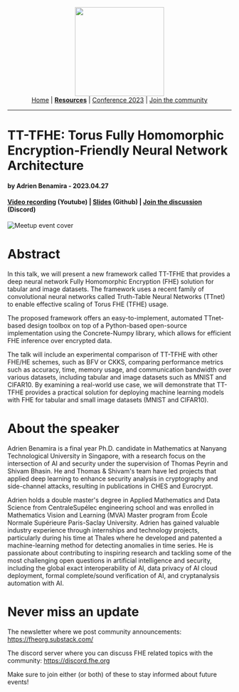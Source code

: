 <!-- Main header navigation -->
<p align="center">
  <img width="200" src="https://user-images.githubusercontent.com/5758427/180978488-db825482-5a58-4c7c-9589-c494a6f0be04.png"><br/>
  <a href="https://fhe-org.github.io">Home</a> | <a href="https://fhe-org.github.io/resources"><b>Resources</b></a> | <a href="https://fhe-org.github.io/conferences/conference-2023/home">Conference 2023</a> | <a href="https://fhe-org.github.io/community">Join the community</a>
</p>
<hr/>
<!-- /Main header navigation -->

# TT-TFHE: Torus Fully Homomorphic Encryption-Friendly Neural Network Architecture
#### by Adrien Benamira - 2023.04.27
#### <a href="https://www.youtube.com/watch?v=_yvYHipEByI&list=PLnbmMskCVh1chnSM8Jjy6Nk3IH6fpn7MM&index=1">Video recording</a> (Youtube) | <a href="https://github.com/FHE-org/fhe-org.github.io/files/11420881/TT-TFHE_Torus_Fully_Homomorphic_Encryption-Friendly_Neural_Network_Architecture.md.pdf">Slides</a> (Github) | <a href="https://discord.fhe.org">Join the discussion</a> (Discord)

![Meetup event cover](https://user-images.githubusercontent.com/37557436/235968692-f7a01e83-14da-435d-8c9d-e1de38eca38f.png)

# Abstract

In this talk, we will present a new framework called TT-TFHE that provides a deep neural network Fully Homomorphic Encryption (FHE) solution for tabular and image datasets. The framework uses a recent family of convolutional neural networks called Truth-Table Neural Networks (TTnet) to enable effective scaling of Torus FHE (TFHE) usage.

The proposed framework offers an easy-to-implement, automated TTnet-based design toolbox on top of a Python-based open-source implementation using the Concrete-Numpy library, which allows for efficient FHE inference over encrypted data.

The talk will include an experimental comparison of TT-TFHE with other FHE/HE schemes, such as BFV or CKKS, comparing performance metrics such as accuracy, time, memory usage, and communication bandwidth over various datasets, including tabular and image datasets such as MNIST and CIFAR10. By examining a real-world use case, we will demonstrate that TT-TFHE provides a practical solution for deploying machine learning models with FHE for tabular and small image datasets (MNIST and CIFAR10).

# About the speaker

Adrien Benamira is a final year Ph.D. candidate in Mathematics at Nanyang Technological University in Singapore, with a research focus on the intersection of AI and security under the supervision of Thomas Peyrin and Shivam Bhasin. He and Thomas & Shivam's team have led projects that applied deep learning to enhance security analysis in cryptography and side-channel attacks, resulting in publications in CHES and Eurocrypt.

Adrien holds a double master's degree in Applied Mathematics and Data Science from CentraleSupélec engineering school and was enrolled in Mathematics Vision and Learning (MVA) Master program from École Normale Supérieure Paris-Saclay University. Adrien has gained valuable industry experience through internships and technology projects, particularly during his time at Thales where he developed and patented a machine-learning method for detecting anomalies in time series. He is passionate about contributing to inspiring research and tackling some of the most challenging open questions in artificial intelligence and security, including the global exact interoperability of AI, data privacy of AI cloud deployment, formal complete/sound verification of AI, and cryptanalysis automation with AI.

# Never miss an update

The newsletter where we post community announcements: https://fheorg.substack.com/

The discord server where you can discuss FHE related topics with the community: https://discord.fhe.org

Make sure to join either (or both) of these to stay informed about future events!

